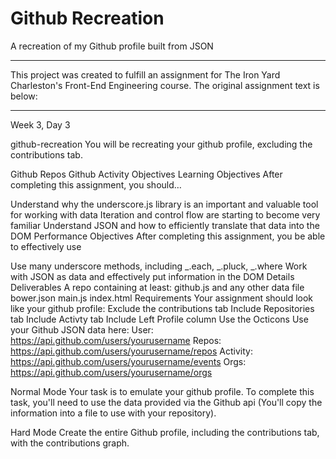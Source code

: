 # Github Recreation
A recreation of my Github profile built from JSON

----------------------------------

This project was created to fulfill an assignment for The Iron Yard Charleston's Front-End Engineering course. The original assignment text is below:

----------------------------------

Week 3, Day 3

github-recreation
You will be recreating your github profile, excluding the contributions tab.

Github Repos Github Activity
Objectives
Learning Objectives
After completing this assignment, you should…

Understand why the underscore.js library is an important and valuable tool for working with data
Iteration and control flow are starting to become very familiar
Understand JSON and how to efficiently translate that data into the DOM
Performance Objectives
After completing this assignment, you be able to effectively use

Use many underscore methods, including _.each, _.pluck, _.where
Work with JSON as data and effectively put information in the DOM
Details
Deliverables
A repo containing at least:
github.js and any other data file
bower.json
main.js
index.html
Requirements
Your assignment should look like your github profile:
Exclude the contributions tab
Include Repositories tab
Include Activty tab
Include Left Profile column
Use the Octicons
Use your Github JSON data here:
User: https://api.github.com/users/yourusername
Repos: https://api.github.com/users/yourusername/repos
Activity: https://api.github.com/users/yourusername/events
Orgs: https://api.github.com/users/yourusername/orgs

Normal Mode
Your task is to emulate your github profile. To complete this task, you'll need to use the data provided via the Github api (You'll copy the information into a file to use with your repository).

Hard Mode
Create the entire Github profile, including the contributions tab, with the contributions graph.
